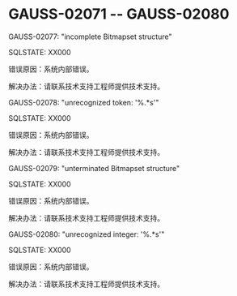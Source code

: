 # GAUSS-02071 -- GAUSS-02080<a name="ZH-CN_TOPIC_0302073274"></a>

GAUSS-02077: "incomplete Bitmapset structure"

SQLSTATE: XX000

错误原因：系统内部错误。

解决办法：请联系技术支持工程师提供技术支持。

GAUSS-02078: "unrecognized token: '%.\*s'"

SQLSTATE: XX000

错误原因：系统内部错误。

解决办法：请联系技术支持工程师提供技术支持。

GAUSS-02079: "unterminated Bitmapset structure"

SQLSTATE: XX000

错误原因：系统内部错误。

解决办法：请联系技术支持工程师提供技术支持。

GAUSS-02080: "unrecognized integer: '%.\*s'"

SQLSTATE: XX000

错误原因：系统内部错误。

解决办法：请联系技术支持工程师提供技术支持。

